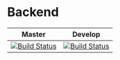 # Backend
|  Master | Develop   |
|---------|-----------|
|  [![Build Status](https://travis-ci.org/projectsecure/backend.svg?branch=master)](https://travis-ci.org/projectsecure/backend) | [![Build Status](https://travis-ci.org/projectsecure/backend.svg?branch=develop)](https://travis-ci.org/projectsecure/backend) |

